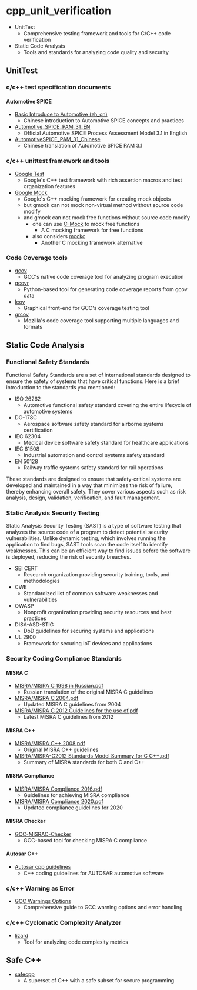 # cpp_unit_verification

* UnitTest
  - Comprehensive testing framework and tools for C/C++ code verification
* Static Code Analysis
  - Tools and standards for analyzing code quality and security

## UnitTest

### c/c++ test specification documents

#### Automotive SPICE

* [Basic Introduce to Automotive (zh_cn)](./doc/FAQ/automotive.md)
  - Chinese introduction to Automotive SPICE concepts and practices
* [Automotive_SPICE_PAM_31_EN](./doc/Automotive/Automotive_SPICE_PAM_31_EN.pdf)
  - Official Automotive SPICE Process Assessment Model 3.1 in English
* [AutomotiveSPICE_PAM_31_Chinese](./doc/Automotive/AutomotiveSPICE_PAM_31_Chinese.pdf)
  - Chinese translation of Automotive SPICE PAM 3.1

### c/c++ unittest framework and tools

* [Google Test](https://github.com/google/googletest)
  - Google's C++ test framework with rich assertion macros and test organization features
* [Google Mock](https://google.github.io/googletest/gmock_cheat_sheet.html)
  - Google's C++ mocking framework for creating mock objects
  * but gmock can not mock non-virtual method without source code modify
  * and gmock can not mock free functions without source code modify
    * one can use [C-Mock](https://github.com/hjagodzinski/C-Mock) to mock free functions
      - A C mocking framework for free functions
    * also considers [mockc](https://github.com/MickaelBlet/mockc)
      - Another C mocking framework alternative

### Code Coverage tools

* [gcov](https://gcc.gnu.org/onlinedocs/gcc/Gcov.html)
  - GCC's native code coverage tool for analyzing program execution
* [gcovr](https://github.com/gcovr/gcovr)
  - Python-based tool for generating code coverage reports from gcov data
* [lcov](https://github.com/linux-test-project/lcov)
  - Graphical front-end for GCC's coverage testing tool
* [grcov](https://github.com/mozilla/grcov)
  - Mozilla's code coverage tool supporting multiple languages and formats

## Static Code Analysis

### Functional Safety Standards

Functional Safety Standards are a set of international standards designed to ensure the safety of systems that have critical functions. Here is a brief introduction to the standards you mentioned:

* ISO 26262
  - Automotive functional safety standard covering the entire lifecycle of automotive systems
* DO-178C
  - Aerospace software safety standard for airborne systems certification
* IEC 62304
  - Medical device software safety standard for healthcare applications
* IEC 61508
  - Industrial automation and control systems safety standard
* EN 50128
  - Railway traffic systems safety standard for rail operations

These standards are designed to ensure that safety-critical systems are developed and maintained in a way that minimizes the risk of failure, thereby enhancing overall safety. They cover various aspects such as risk analysis, design, validation, verification, and fault management.

### Static Analysis Security Testing

Static Analysis Security Testing (SAST) is a type of software testing that analyzes the source code of a program to detect potential security vulnerabilities. Unlike dynamic testing, which involves running the application to find bugs, SAST tools scan the code itself to identify weaknesses. This can be an efficient way to find issues before the software is deployed, reducing the risk of security breaches.

* SEI CERT
  - Research organization providing security training, tools, and methodologies
* CWE
  - Standardized list of common software weaknesses and vulnerabilities
* OWASP
  - Nonprofit organization providing security resources and best practices
* DISA-ASD-STIG
  - DoD guidelines for securing systems and applications
* UL 2900
  - Framework for securing IoT devices and applications

### Security Coding Compliance Standards

#### MISRA C

* [MISRA/MISRA C 1998 in Russian.pdf](./doc//MISRA/MISRA%20C%201998%20in%20Russian.pdf)
  - Russian translation of the original MISRA C guidelines
* [MISRA/MISRA C 2004.pdf](./doc/MISRA/MISRA%20C%202004.pdf)
  - Updated MISRA C guidelines from 2004
* [MISRA/MISRA C 2012 Guidelines for the use of.pdf](./doc/MISRA/MISRA%20C%202012%20Guidelines%20for%20the%20use%20of.pdf)
  - Latest MISRA C guidelines from 2012

#### MISRA C++

* [MISRA/MISRA C++ 2008.pdf](./doc/MISRA/MISRA%20C++%202008.pdf)
  - Original MISRA C++ guidelines
* [MISRA/MISRA-C2012 Standards Model Summary for C  C++.pdf](./doc/MISRA/MISRA-C2012%20Standards%20Model%20Summary%20for%20C%20%20C++.pdf)
  - Summary of MISRA standards for both C and C++

#### MISRA Compliance

* [MISRA/MISRA Compliance 2016.pdf](./doc/MISRA/MISRA%20Compliance%202016.pdf)
  - Guidelines for achieving MISRA compliance
* [MISRA/MISRA Compliance 2020.pdf](./doc/MISRA/MISRA%20Compliance%202020.pdf)
  - Updated compliance guidelines for 2020

#### MISRA Checker

* [GCC-MISRAC-Checker](https://github.com/CCU-HPCLAB/GCC-MISRAC-Checker)
  - GCC-based tool for checking MISRA C compliance

#### Autosar C++

* [Autosar cpp guidelines](https://github.com/sbmueller/autosar_cpp_guidelines)
  - C++ coding guidelines for AUTOSAR automotive software

### c/c++ Warning as Error

* [GCC Warnings Options](https://gcc.gnu.org/onlinedocs/gcc/Warning-Options.html)
  - Comprehensive guide to GCC warning options and error handling

### c/c++ Cyclomatic Complexity Analyzer

* [lizard](https://github.com/terryyin/lizard)
  - Tool for analyzing code complexity metrics

## Safe C++
* [safecpp](https://safecpp.org/draft.html)
  - A superset of C++ with a safe subset for secure programming
